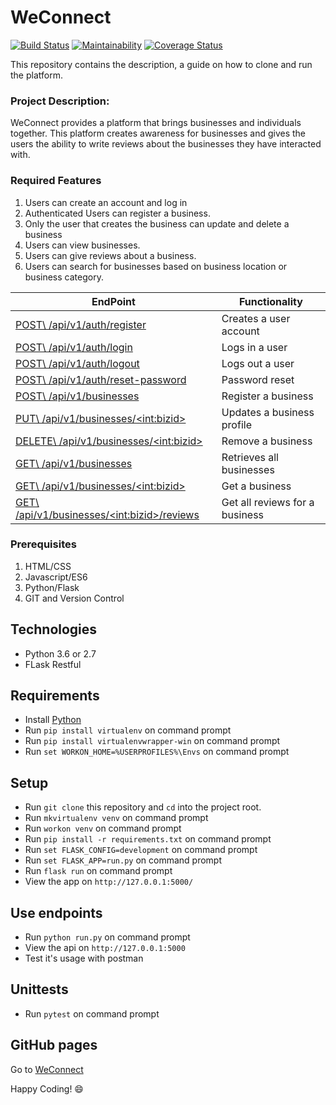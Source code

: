 # WeConnect

[![Build Status](https://travis-ci.org/SoniaRMK/WeConnect.svg?branch=WeConnectAPI-DB)](https://travis-ci.org/SoniaRMK/WeConnect)
[![Maintainability](https://api.codeclimate.com/v1/badges/5005cc713b8de4cd9d91/maintainability)](https://codeclimate.com/github/SoniaRMK/WeConnect/maintainability)
[![Coverage Status](https://coveralls.io/repos/github/SoniaRMK/WeConnect/badge.svg?branch=WeConnectAPI-DB)](https://coveralls.io/github/SoniaRMK/WeConnect?branch=WeConnectAPI-DB)


This repository contains the description, a guide on how to clone and run the platform.

### Project Description:
WeConnect provides a platform that brings businesses and individuals together. This platform creates awareness for businesses and gives the users the ability to write reviews about the businesses they have interacted with.  

### Required Features
  1.	Users can create an account and log in
  2.	Authenticated Users can register a business.
  3.	Only the user that creates the business can update and delete a business
  4.	Users can view businesses.
  5.	Users can give reviews about a business.
  6.	Users can search for businesses based on business location or business category.
  
  | EndPoint                                            | Functionality                                    |
| ----------------------------------------------------- | ------------------------------------------------ |
| [POST\   /api/v1/auth/register](#)                    | Creates a user account                           |
| [POST\   /api/v1/auth/login](#)                       | Logs in a user                                   |
| [POST\   /api/v1/auth/logout](#)                      | Logs out a user                                  |
| [POST\   /api/v1/auth/reset-password](#)              | Password reset                                   |
| [POST\   /api/v1/businesses](#)                       | Register a business                              |
| [PUT\    /api/v1/businesses/\<int:bizid>](#)          | Updates a business profile                       |
| [DELETE\ /api/v1/businesses/\<int:bizid>](#)          | Remove a business                                |
| [GET\    /api/v1/businesses](#)                       | Retrieves all businesses                         |
| [GET\    /api/v1/businesses/\<int:bizid>](#)          | Get a business                                   |
| [GET\    /api/v1/businesses/\<int:bizid>/reviews](#)  | Get all reviews for a business                   |

### Prerequisites
  1.	HTML/CSS
  2.	Javascript/ES6
  3.	Python/Flask
  4.  GIT and Version Control  

## Technologies

* Python 3.6 or 2.7
* FLask Restful

## Requirements

* Install [Python](https://www.python.org/downloads/)
* Run `pip install virtualenv` on command prompt
* Run `pip install virtualenvwrapper-win` on command prompt
* Run `set WORKON_HOME=%USERPROFILES%\Envs` on command prompt

## Setup

* Run `git clone` this repository and `cd` into the project root.
* Run `mkvirtualenv venv` on command prompt
* Run `workon venv` on command prompt
* Run `pip install -r requirements.txt` on command prompt
* Run `set FLASK_CONFIG=development` on command prompt
* Run `set FLASK_APP=run.py` on command prompt
* Run `flask run` on command prompt
* View the app on `http://127.0.0.1:5000/`

## Use endpoints

* Run `python run.py` on command prompt
* View the api on `http://127.0.0.1:5000`
* Test it's usage with postman

## Unittests

* Run `pytest` on command prompt
  
## GitHub pages

Go to [WeConnect](https://soniarmk.github.io/index.html)

Happy Coding! :smile:
